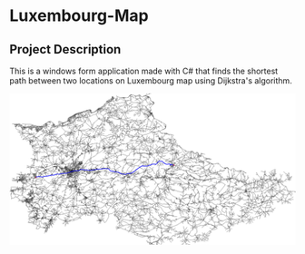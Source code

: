 # Luxembourg-Map

## Project Description
This is a windows form application made with C# that finds the shortest path between two locations on Luxembourg map using Dijkstra's algorithm.

![Screenshot](./Readme_Images/screenshot.png)
